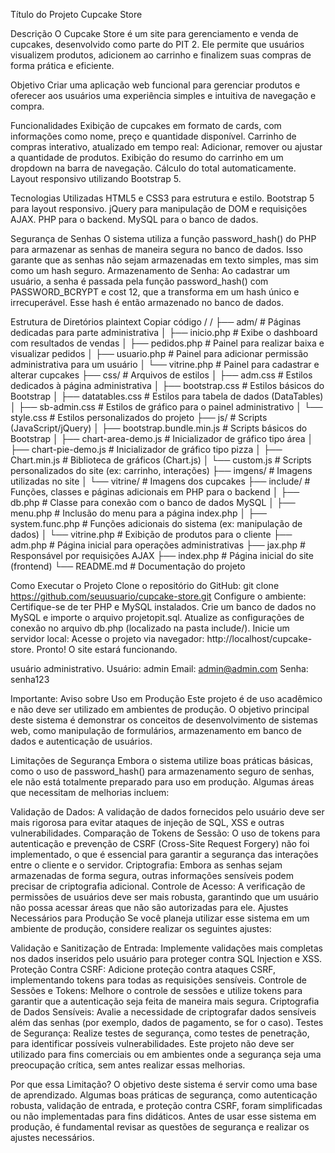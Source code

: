 Título do Projeto
Cupcake Store

Descrição
O Cupcake Store é um site para gerenciamento e venda de cupcakes, desenvolvido como parte do PIT 2. Ele permite que usuários visualizem produtos, adicionem ao carrinho e finalizem suas compras de forma prática e eficiente.

Objetivo
Criar uma aplicação web funcional para gerenciar produtos e oferecer aos usuários uma experiência simples e intuitiva de navegação e compra.

Funcionalidades
Exibição de cupcakes em formato de cards, com informações como nome, preço e quantidade disponível.
Carrinho de compras interativo, atualizado em tempo real:
Adicionar, remover ou ajustar a quantidade de produtos.
Exibição do resumo do carrinho em um dropdown na barra de navegação.
Cálculo do total automaticamente.
Layout responsivo utilizando Bootstrap 5.

Tecnologias Utilizadas
HTML5 e CSS3 para estrutura e estilo.
Bootstrap 5 para layout responsivo.
jQuery para manipulação de DOM e requisições AJAX.
PHP para o backend.
MySQL para o banco de dados.

Segurança de Senhas
O sistema utiliza a função password_hash() do PHP para armazenar as senhas de maneira segura no banco de dados. Isso garante que as senhas não sejam armazenadas em texto simples, mas sim como um hash seguro.
Armazenamento de Senha: Ao cadastrar um usuário, a senha é passada pela função password_hash() com PASSWORD_BCRYPT e cost 12, que a transforma em um hash único e irrecuperável. Esse hash é então armazenado no banco de dados.

Estrutura de Diretórios
plaintext
Copiar código
/
/
├── adm/               # Páginas dedicadas para parte administrativa
│   ├── inicio.php     # Exibe o dashboard com resultados de vendas
│   ├── pedidos.php    # Painel para realizar baixa e visualizar pedidos
│   ├── usuario.php    # Painel para adicionar permissão administrativa para um usuário
│   └── vitrine.php    # Painel para cadastrar e alterar cupcakes
├── css/               # Arquivos de estilos
│   ├── adm.css        # Estilos dedicados à página administrativa
│   ├── bootstrap.css  # Estilos básicos do Bootstrap
│   ├── datatables.css # Estilos para tabela de dados (DataTables)
│   ├── sb-admin.css   # Estilos de gráfico para o painel administrativo
│   └── style.css      # Estilos personalizados do projeto
├── js/                # Scripts (JavaScript/jQuery)
│   ├── bootstrap.bundle.min.js # Scripts básicos do Bootstrap
│   ├── chart-area-demo.js      # Inicializador de gráfico tipo área
│   ├── chart-pie-demo.js       # Inicializador de gráfico tipo pizza
│   ├── Chart.min.js            # Biblioteca de gráficos (Chart.js)
│   └── custom.js         # Scripts personalizados do site (ex: carrinho, interações)
├── imgens/            # Imagens utilizadas no site
│   └── vitrine/       # Imagens dos cupcakes
├── include/           # Funções, classes e páginas adicionais em PHP para o backend
│   ├── db.php          # Classe para conexão com o banco de dados MySQL
│   ├── menu.php        # Inclusão do menu para a página index.php
│   ├── system.func.php # Funções adicionais do sistema (ex: manipulação de dados)
│   └── vitrine.php     # Exibição de produtos para o cliente
├── adm.php            # Página inicial para operações administrativas
├── jax.php            # Responsável por requisições AJAX
├── index.php          # Página inicial do site (frontend)
└── README.md          # Documentação do projeto


Como Executar o Projeto
Clone o repositório do GitHub:
git clone https://github.com/seuusuario/cupcake-store.git
Configure o ambiente:
Certifique-se de ter PHP e MySQL instalados.
Crie um banco de dados no MySQL e importe o arquivo projetopit.sql.
Atualize as configurações de conexão no arquivo db.php (localizado na pasta include/).
Inicie um servidor local:
Acesse o projeto via navegador: http://localhost/cupcake-store.
Pronto! O site estará funcionando.

usuário administrativo.
Usuário: admin
Email: admin@admin.com
Senha: senha123


Importante: Aviso sobre Uso em Produção
Este projeto é de uso acadêmico e não deve ser utilizado em ambientes de produção. O objetivo principal deste sistema é demonstrar os conceitos de desenvolvimento de sistemas web, como manipulação de formulários, armazenamento em banco de dados e autenticação de usuários.

Limitações de Segurança
Embora o sistema utilize boas práticas básicas, como o uso de password_hash() para armazenamento seguro de senhas, ele não está totalmente preparado para uso em produção. Algumas áreas que necessitam de melhorias incluem:

Validação de Dados: A validação de dados fornecidos pelo usuário deve ser mais rigorosa para evitar ataques de injeção de SQL, XSS e outras vulnerabilidades.
Comparação de Tokens de Sessão: O uso de tokens para autenticação e prevenção de CSRF (Cross-Site Request Forgery) não foi implementado, o que é essencial para garantir a segurança das interações entre o cliente e o servidor.
Criptografia: Embora as senhas sejam armazenadas de forma segura, outras informações sensíveis podem precisar de criptografia adicional.
Controle de Acesso: A verificação de permissões de usuários deve ser mais robusta, garantindo que um usuário não possa acessar áreas que não são autorizadas para ele.
Ajustes Necessários para Produção
Se você planeja utilizar esse sistema em um ambiente de produção, considere realizar os seguintes ajustes:

Validação e Sanitização de Entrada: Implemente validações mais completas nos dados inseridos pelo usuário para proteger contra SQL Injection e XSS.
Proteção Contra CSRF: Adicione proteção contra ataques CSRF, implementando tokens para todas as requisições sensíveis.
Controle de Sessões e Tokens: Melhore o controle de sessões e utilize tokens para garantir que a autenticação seja feita de maneira mais segura.
Criptografia de Dados Sensíveis: Avalie a necessidade de criptografar dados sensíveis além das senhas (por exemplo, dados de pagamento, se for o caso).
Testes de Segurança: Realize testes de segurança, como testes de penetração, para identificar possíveis vulnerabilidades.
Este projeto não deve ser utilizado para fins comerciais ou em ambientes onde a segurança seja uma preocupação crítica, sem antes realizar essas melhorias.

Por que essa Limitação?
O objetivo deste sistema é servir como uma base de aprendizado. Algumas boas práticas de segurança, como autenticação robusta, validação de entrada, e proteção contra CSRF, foram simplificadas ou não implementadas para fins didáticos. Antes de usar esse sistema em produção, é fundamental revisar as questões de segurança e realizar os ajustes necessários.
